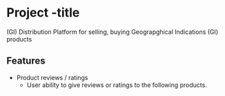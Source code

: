 # Project -title
(GI) Distribution Platform 
for selling, buying Geograpghical Indications (GI) products

## Features

- Product reviews / ratings
    - User ability to give reviews or ratings to the following products.
